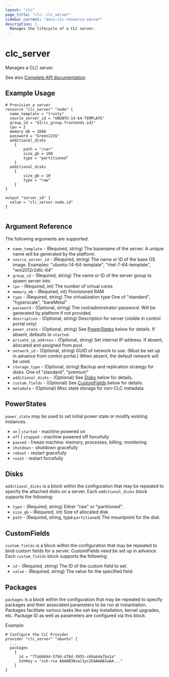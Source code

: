 ```yaml
---
layout: "clc"
page_title: "clc: clc_server"
sidebar_current: "docs-clc-resource-server"
description: |-
  Manages the lifecycle of a CLC server.
---
```


# clc\_server

Manages a CLC server.

See also [Complete API documentation](https://www.ctl.io/api-docs/v2/#servers-create-server).

## Example Usage

```
# Provision a server
resource "clc_server" "node" {
  name_template = "trusty"
  source_server_id = "UBUNTU-14-64-TEMPLATE"
  group_id = "${clc_group.frontends.id}"
  cpu = 2
  memory_mb = 2048
  password = "Green123$"
  additional_disks
    {
        path = "/var"
        size_gb = 100
        type = "partitioned"
    }
  additional_disks
    {
        size_gb = 10
        type = "raw"
    }
}

output "server_id" {
  value = "clc_server.node.id"
}


```

## Argument Reference


The following arguments are supported:

* `name_template` - (Required, string) The basename of the server. A unique name will be generated by the platform.
* `source_server_id` - (Required, string) The name or ID of the base OS image.
  Examples: "ubuntu-14-64-template", "rhel-7-64-template", "win2012r2dtc-64"
* `group_id` - (Required, string) The name or ID of the server group to spawn server into.
* `cpu` - (Required, int) The number of virtual cores
* `memory_mb` - (Required, int) Provisioned RAM
* `type` - (Required, string) The virtualization type
  One of "standard", "hyperscale", "bareMetal"
* `password` - (Optional, string) The root/adminstrator password. Will be generated by platform if not provided. 
* `description` - (Optional, string) Description for server (visible in control portal only)
* `power_state` - (Optional, string) See [PowerStates](#power_states) below for details.
  If absent, defaults to `started`.
* `private_ip_address` - (Optional, string) Set internal IP address. If absent, allocated and assigned from pool.
* `network_id` - (Optional, string) GUID of network to use. (Must be set up in advance from control portal.)
  When absent, the default network will be used.
* `storage_type` - (Optional, string) Backup and replication strategy for disks. 
  One of "standard", "premium"
* `additional_disks` - (Optional) See [Disks](#disks) below for details. 
* `custom_fields` - (Optional) See [CustomFields](#custom_fields) below for details.
* `metadata` - (Optional) Misc state storage for non-CLC metadata. 



<a id="power_states"></a>
## PowerStates

`power_state` may be used to set initial power state or modify existing instances.

* `on` | `started` - machine powered on
* `off` | `stopped` - machine powered off forcefully
* `paused` - freeze machine: memory, processes, billing, monitoring.
* `shutdown` - shutdown gracefully
* `reboot` - restart gracefully
* `reset` - restart forcefully

<a id="disks"></a>
## Disks

`additional_disks` is a block within the configuration that may be
repeated to specify the attached disks on a server. Each
`additional_disks` block supports the following:

* `type` - (Required, string) Either "raw" or "partitioned".
* `size_gb` - (Required, int) Size of allocated disk.
* `path` - (Required, string, type:`partitioned`) The mountpoint for the disk.


<a id="custom_fields"></a>
## CustomFields

`custom_fields` is a block within the configuration that may be
repeated to bind custom fields for a server. CustomFields need be set
up in advance. Each `custom_fields` block supports the following:

* `id` - (Required, string) The ID of the custom field to set.
* `value` - (Required, string) The value for the specified field. 

<a id="packages"></a>
## Packages

`packages` is a block within the configuration that may be repeated to
specify packages and their associated parameters to be run at
instantiation. Packages facilitate various tasks like ssh key
installation, kernel upgrades, etc. Package ID as well as parameters
are configured via this block.

Example:

```
# Configure the CLC Provider
provider "clc_server" "ubuntu" {
  ...
  packages
    {
      id = "77abb844-579d-478d-3955-c69ab4a7ba1a"
      SshKey = "ssh-rsa AAAAB3NzaC1yc2EAAAABIwAA..."
    }
}
```
